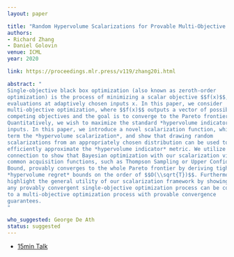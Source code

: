 ```yaml
---
layout: paper

title: "Random Hypervolume Scalarizations for Provable Multi-Objective Black Box Optimization"
authors:
- Richard Zhang
- Daniel Golovin
venue: ICML
year: 2020

link: https://proceedings.mlr.press/v119/zhang20i.html

abstract: "
Single-objective black box optimization (also known as zeroth-order
optimization) is the process of minimizing a scalar objective $$f(x)$$, given
evaluations at adaptively chosen inputs x. In this paper, we consider
multi-objective optimization, where $$f(x)$$ outputs a vector of possibly
competing objectives and the goal is to converge to the Pareto frontier.
Quantitatively, we wish to maximize the standard *hypervolume indicator* metric, which measures the dominated hypervolume of the entire set of chosen
inputs. In this paper, we introduce a novel scalarization function, which we
term the *hypervolume scalarization*, and show that drawing random
scalarizations from an appropriately chosen distribution can be used to
efficiently approximate the *hypervolume indicator* metric. We utilize this
connection to show that Bayesian optimization with our scalarization via
common acquisition functions, such as Thompson Sampling or Upper Confidence
Bound, provably converges to the whole Pareto frontier by deriving tight
*hypervolume regret* bounds on the order of $$O(\\sqrt{T})$$. Furthermore, we
highlight the general utility of our scalarization framework by showing that
any provably convergent single-objective optimization process can be converted
to a multi-objective optimization process with provable convergence
guarantees. 
"

who_suggested: George De Ath
status: suggested
---
```

- [15min Talk](https://slideslive.com/38928313/random-hypervolume-scalarizations-for-provable-multiobjective-black-box-optimization)

